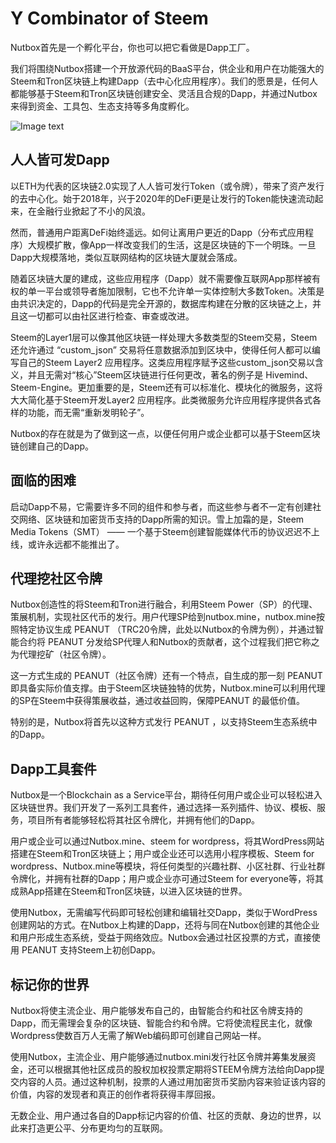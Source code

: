# Y Combinator of Steem

Nutbox首先是一个孵化平台，你也可以把它看做是Dapp工厂。

我们将围绕Nutbox搭建一个开放源代码的BaaS平台，供企业和用户在功能强大的Steem和Tron区块链上构建Dapp（去中心化应用程序）。我们的愿景是，任何人都能够基于Steem和Tron区块链创建安全、灵活且合规的Dapp，并通过Nutbox来得到资金、工具包、生态支持等多角度孵化。

![Image text](http://wherein.mobi/wp-content/uploads/2020/10/nutboxs.dao2_.png)

## 人人皆可发Dapp

以ETH为代表的区块链2.0实现了人人皆可发行Token（或令牌），带来了资产发行的去中心化。始于2018年，兴于2020年的DeFi更是让发行的Token能快速流动起来，在金融行业掀起了不小的风浪。

然而，普通用户距离DeFi始终遥远。如何让离用户更近的Dapp（分布式应用程序）大规模扩散，像App一样改变我们的生活，这是区块链的下一个明珠。一旦Dapp大规模落地，类似互联网结构的区块链大厦就会落成。

随着区块链大厦的建成，这些应用程序（Dapp）就不需要像互联网App那样被有权的单一平台或领导者施加限制，它也不允许单一实体控制大多数Token。决策是由共识决定的，Dapp的代码是完全开源的，数据库构建在分散的区块链之上，并且这一切都可以由社区进行检查、审查或改进。

Steem的Layer1层可以像其他区块链一样处理大多数类型的Steem交易，Steem还允许通过 “custom_json” 交易将任意数据添加到区块中，使得任何人都可以编写自己的Steem Layer2 应用程序。这类应用程序赋予这些custom_json交易以含义，并且无需对“核心”Steem区块链进行任何更改，著名的例子是 Hivemind、Steem-Engine。更加重要的是，Steem还有可以标准化、模块化的微服务，这将大大简化基于Steem开发Layer2 应用程序。此类微服务允许应用程序提供各式各样的功能，而无需“重新发明轮子”。

Nutbox的存在就是为了做到这一点，以便任何用户或企业都可以基于Steem区块链创建自己的Dapp。

## 面临的困难

启动Dapp不易，它需要许多不同的组件和参与者，而这些参与者不一定有创建社交网络、区块链和加密货币支持的Dapp所需的知识。雪上加霜的是，Steem Media Tokens（SMT） —— 一个基于Steem创建智能媒体代币的协议迟迟不上线，或许永远都不能推出了。

## 代理挖社区令牌

Nutbox创造性的将Steem和Tron进行融合，利用Steem Power（SP）的代理、策展机制，实现社区代币的发行。用户代理SP给到nutbox.mine，nutbox.mine按照特定协议生成 PEANUT （TRC20令牌，此处以Nutbox的令牌为例），并通过智能合约将 PEANUT 分发给SP代理人和Nutbox的贡献者，这个过程我们把它称之为代理挖矿（社区令牌）。

这一方式生成的 PEANUT（社区令牌）还有一个特点，自生成的那一刻 PEANUT 即具备实际价值支撑。由于Steem区块链独特的优势，Nutbox.mine可以利用代理的SP在Steem中获得策展收益，通过收益回购，保障PEANUT 的最低价值。

特别的是，Nutbox将首先以这种方式发行 PEANUT ，以支持Steem生态系统中的Dapp。

## Dapp工具套件

Nutbox是一个Blockchain as a Service平台，期待任何用户或企业可以轻松进入区块链世界。我们开发了一系列工具套件，通过选择一系列插件、协议、模板、服务，项目所有者能够轻松将其社区令牌化，并拥有他们的Dapp。

用户或企业可以通过Nutbox.mine、steem for wordpress，将其WordPress网站搭建在Steem和Tron区块链上；用户或企业还可以选用小程序模板、Steem for wordpress、Nutbox.mine等模块，将任何类型的兴趣社群、小区社群、行业社群令牌化，并拥有社群的Dapp；用户或企业亦可通过Steem for everyone等，将其成熟App搭建在Steem和Tron区块链，以进入区块链的世界。

使用Nutbox，无需编写代码即可轻松创建和编辑社交Dapp，类似于WordPress创建网站的方式。在Nutbox上构建的Dapp，还将与同在Nutbox创建的其他企业和用户形成生态系统，受益于网络效应。Nutbox会通过社区投票的方式，直接使用 PEANUT 支持Steem上初创Dapp。

## 标记你的世界

Nutbox将使主流企业、用户能够发布自己的，由智能合约和社区令牌支持的Dapp，而无需理会复杂的区块链、智能合约和令牌。它将使流程民主化，就像Wordpress使数百万人无需了解Web编码即可创建自己网站一样。

使用Nutbox，主流企业、用户能够通过nutbox.mini发行社区令牌并筹集发展资金，还可以根据其他社区成员的股权加权投票定期将STEEM令牌方法给向Dapp提交内容的人员。通过这种机制，投票的人通过用加密货币奖励内容来验证该内容的价值，内容的发现者和真正的创作者将获得丰厚回报。

无数企业、用户通过各自的Dapp标记内容的价值、社区的贡献、身边的世界，以此来打造更公平、分布更均匀的互联网。
